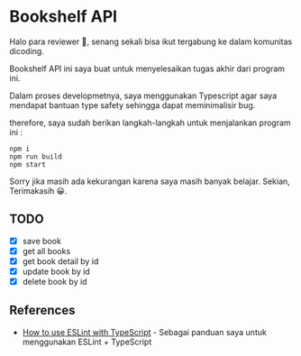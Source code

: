 # Bookshelf API

Halo para reviewer 👋, senang sekali bisa ikut tergabung ke dalam komunitas dicoding.

Bookshelf API ini saya buat untuk menyelesaikan tugas akhir dari program ini.

Dalam proses developmetnya, saya menggunakan Typescript agar saya mendapat bantuan type safety sehingga dapat meminimalisir bug.

therefore, saya sudah berikan langkah-langkah untuk menjalankan program ini :

```
npm i
npm run build
npm start
```

Sorry jika masih ada kekurangan karena saya masih banyak belajar. Sekian, Terimakasih 😀.

## TODO

- [x] save book
- [x] get all books
- [x] get book detail by id
- [x] update book by id
- [x] delete book by id

## References

- [How to use ESLint with TypeScript](https://khalilstemmler.com/blogs/typescript/eslint-for-typescript/) - Sebagai panduan saya untuk menggunakan ESLint + TypeScript
